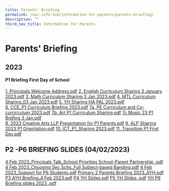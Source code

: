 ```yaml
---
title: Parents' Briefing
permalink: /our-info-hub/information-for-parents/parents-briefing/
description: ""
third_nav_title: Information for Parents
---
```

# Parents' Briefing

2023
----

#### P1 Briefing First Day of School

  
[1\. Principals Welcome Address.pdf](/files/Principals%20Welcome%20Address.pdf)
[2\. English Curriculum Sharing 3 January 2023.pdf](/files/English%20Curriculum%20Sharing%203%20January%202023.pdf)
[3\. Math Curriculum Sharing 3 Jan 2023.pdf](/files/Math%20Curriculum%20Sharing%203%20Jan%202023.pdf)
[4\. MTL Curriculum Sharing\_03 Jan 2023.pdf](/files/MTL%20Curriculum%20Sharing_03%20Jan%202023.pdf)
[5\. YH Sharing HA PAL 2023.pdf](/files/YH%20Sharing%20HA%20PAL%202023.pdf)  
[6\. CCE\_P1 Curriculum Briefing 2023.pdf](/files/CCE_P1%20Curriculum%20Briefing%202023.pdf) 
[7a. PE Curriculum and Co-curricculum 2023.pdf]()
[7b. Art P1 Curriculum Sharing.pdf](/files/Art%20P1%20Curriculum%20Sharing.pdf)
[7c Music 23 P1 Brefing 3 Jan.pdf](/files/Music%2023%20P1%20Brefing%203%20Jan.pdf)  
[8\. 2023 Creative Arts LLP Presentation for P1 Parents.pdf]()
[9\. ALP Sharing 2023 P1 Orientation.pdf](/files/ALP%20Sharing%202023%20P1%20Orientation.pdf)
[10\. ICT\_P1\_Sharing 2023.pdf](/files/ICT_P1_Sharing%202023.pdf)
[11\. Transition P1 First Day.pdf](/files/Transition%20P1%20First%20Day.pdf) 
  

P2 -P6 BRIEFING SLIDES (04/02/2023)
-----------------------------------

[4 Feb 2023\_Principals Talk\_School Priorities School-Parent Partnership .pdf](/files/4%20Feb%202023_Principals%20Talk_School%20Priorities%20%20School-Parent%20Partnership%201%201.pdf)
[4 Feb 2023\_Choosing Sec Schs\_Full Subject-based Banding.pdf](/files/4%20Feb%202023_Choosing%20Sec%20Schs_Full%20Subject-based%20Banding-compressed%201.pdf)
[4 Feb 2023\_Support for P6 Students.pdf](/files/4%20Feb%202023_Support%20for%20P6%20Students%20%201%201.pdf)
[Primary 2 Parents Briefing 2023\_AYH.pdf](/files/Primary%202%20Parents%20Briefing%202023_AYH-compressed.pdf)
[P3 AYH Briefing\_4 Feb 2023.pdf](/files/P3%20AYH%20Briefing_4%20Feb%202023%201%201.pdf)
[P4 YH Slides.pdf](/files/P4%20YH%20Slides%201%201.pdf)
[P5 YH Slides .pdf](/files/P5%20YH%20Slides%201.pdf) 
[YH P6 Briefing slides 2023 .pdf](/files/YH%20P6%20Briefing%20slides%202023%201%201%201.pdf)